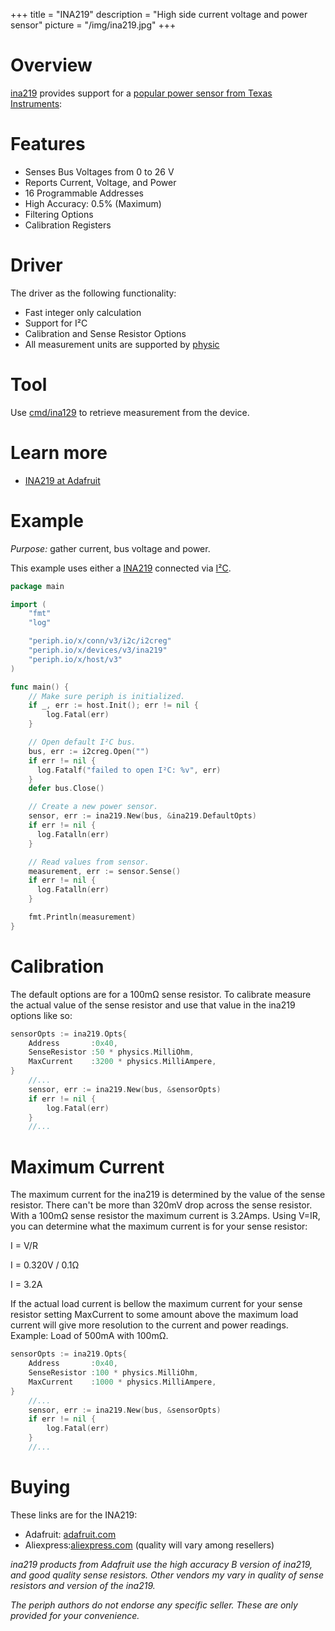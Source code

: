 +++
title = "INA219"
description = "High side current voltage and power sensor"
picture = "/img/ina219.jpg"
+++

# Overview

[ina219](https://periph.io/x/devices/v3/ina219) provides support for a
[popular power sensor from Texas Instruments](http://www.ti.com/product/INA219):

# Features 
* Senses Bus Voltages from 0 to 26 V
* Reports Current, Voltage, and Power
* 16 Programmable Addresses
* High Accuracy: 0.5% (Maximum) 
* Filtering Options
* Calibration Registers


# Driver

The driver as the following functionality:

- Fast integer only calculation
- Support for I²C
- Calibration and Sense Resistor Options
- All measurement units are supported by [physic](https://periph.io/x/conn/v3/physic)

# Tool

Use
[cmd/ina129](https://github.com/periph/cmd/blob/main/ina129/main.go)
to retrieve measurement from the device.

# Learn more

- [INA219 at Adafruit](https://learn.adafruit.com/adafruit-ina219-current-sensor-breakout?view=all)

# Example

_Purpose:_ gather current, bus voltage and power.

This example uses either a [INA219](https://periph.io/x/devices/v3/ina219) 
connected via [I²C](https://periph.io/x/conn/v3/i2c).


```go
package main

import (
    "fmt"
    "log"

    "periph.io/x/conn/v3/i2c/i2creg"
    "periph.io/x/devices/v3/ina219"
    "periph.io/x/host/v3"
)

func main() {
    // Make sure periph is initialized.
    if _, err := host.Init(); err != nil {
        log.Fatal(err)
    }

    // Open default I²C bus.
    bus, err := i2creg.Open("")
    if err != nil {
      log.Fatalf("failed to open I²C: %v", err)
    }
    defer bus.Close()

    // Create a new power sensor.
    sensor, err := ina219.New(bus, &ina219.DefaultOpts)
    if err != nil {
      log.Fatalln(err)
    }

    // Read values from sensor.
    measurement, err := sensor.Sense()
    if err != nil {
      log.Fatalln(err)
    }

    fmt.Println(measurement)
}
```

# Calibration

The default options are for a 100mΩ sense resistor. To calibrate measure the 
actual value of the sense resistor and use that value in the ina219 options like
 so:

```go
sensorOpts := ina219.Opts{
    Address       :0x40,
    SenseResistor :50 * physics.MilliOhm,
    MaxCurrent    :3200 * physics.MilliAmpere,
}
    //...
    sensor, err := ina219.New(bus, &sensorOpts)
    if err != nil {
        log.Fatal(err)
    }
    //...
```


# Maximum Current

The maximum current for the ina219 is determined by the value of the sense 
resistor. There can't be more than 320mV drop across the sense resistor. With a
100mΩ sense resistor the maximum current is 3.2Amps. Using V=IR, you can 
determine what the maximum current is for your sense resistor: 

   I = V/R

   I = 0.320V / 0.1Ω

   I = 3.2A

If the actual load current is bellow the maximum current for your sense resistor 
setting MaxCurrent to some amount above the maximum load current will give more 
resolution to the current and power readings. Example: Load of 500mA with 100mΩ.

```go
sensorOpts := ina219.Opts{
    Address       :0x40,
    SenseResistor :100 * physics.MilliOhm,
    MaxCurrent    :1000 * physics.MilliAmpere,
}
    //...
    sensor, err := ina219.New(bus, &sensorOpts)
    if err != nil {
        log.Fatal(err)
    }
    //...
```

# Buying

These links are for the INA219:

- Adafruit: [adafruit.com](https://www.adafruit.com/product/904)
- Aliexpress:[aliexpress.com](https://www.aliexpress.com/wholesale?SearchText=ina219)
  (quality will vary among resellers)

_ina219 products from Adafruit use the high accuracy B version of ina219, 
and good quality sense resistors. Other vendors my vary in quality of sense 
resistors and version of the ina219._

_The periph authors do not endorse any specific seller. These are only provided
for your convenience._
